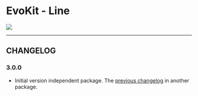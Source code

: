 # EvoKit - Line

[![](https://img.shields.io/npm/v/evokit-line.svg)](https://www.npmjs.com/package/evokit-line)

---

## CHANGELOG

### 3.0.0

- Initial version independent package. The [previous changelog](/packages/evokit/CHANGELOG.md) in another package.
